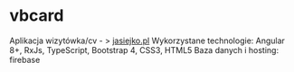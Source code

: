 # vbcard
Aplikacja wizytówka/cv - > [jasiejko.pl](http://jasiejko.pl "jasiejko.pl")
Wykorzystane technologie: Angular 8+, RxJs, TypeScript, Bootstrap 4, CSS3, HTML5
Baza danych i hosting: firebase
